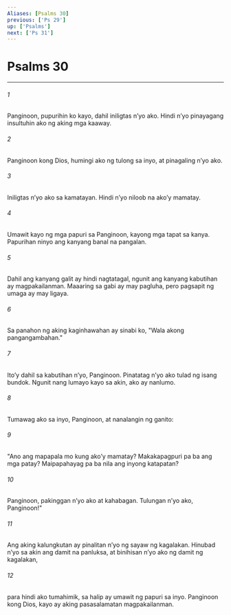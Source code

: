 ```yaml
---
Aliases: [Psalms 30]
previous: ['Ps 29']
up: ['Psalms']
next: ['Ps 31']
---
```

# Psalms 30

***






















###### 1 










Panginoon, pupurihin ko kayo, dahil iniligtas nʼyo ako. Hindi nʼyo pinayagang insultuhin ako ng aking mga kaaway. 





















###### 2 










Panginoon kong Dios, humingi ako ng tulong sa inyo, at pinagaling nʼyo ako. 





















###### 3 










Iniligtas nʼyo ako sa kamatayan. Hindi nʼyo niloob na akoʼy mamatay. 





















###### 4 










Umawit kayo ng mga papuri sa Panginoon, kayong mga tapat sa kanya. Papurihan ninyo ang kanyang banal na pangalan. 





















###### 5 










Dahil ang kanyang galit ay hindi nagtatagal, ngunit ang kanyang kabutihan ay magpakailanman. Maaaring sa gabi ay may pagluha, pero pagsapit ng umaga ay may ligaya. 





















###### 6 










Sa panahon ng aking kaginhawahan ay sinabi ko, "Wala akong pangangambahan." 





















###### 7 










Itoʼy dahil sa kabutihan nʼyo, Panginoon. Pinatatag nʼyo ako tulad ng isang bundok. Ngunit nang lumayo kayo sa akin, ako ay nanlumo. 





















###### 8 










Tumawag ako sa inyo, Panginoon, at nanalangin ng ganito: 





















###### 9 










"Ano ang mapapala mo kung akoʼy mamatay? Makakapagpuri pa ba ang mga patay? Maipapahayag pa ba nila ang inyong katapatan? 





















###### 10 










Panginoon, pakinggan nʼyo ako at kahabagan. Tulungan nʼyo ako, Panginoon!" 





















###### 11 










Ang aking kalungkutan ay pinalitan nʼyo ng sayaw ng kagalakan. Hinubad nʼyo sa akin ang damit na panluksa, at binihisan nʼyo ako ng damit ng kagalakan, 





















###### 12 










para hindi ako tumahimik, sa halip ay umawit ng papuri sa inyo. Panginoon kong Dios, kayo ay aking pasasalamatan magpakailanman.
